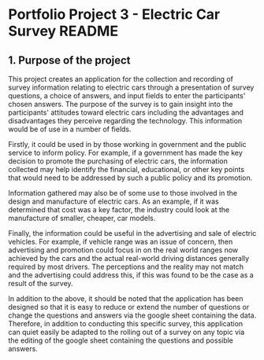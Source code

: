 # Portfolio Project 3 - Electric Car Survey README
## 1. Purpose of the project

This project creates an application for the collection and recording of survey information relating to electric cars through a presentation of survey questions, a choice of answers, and input fields to enter the participants' chosen answers. The purpose of the survey is to gain insight into the participants' attitudes toward electric cars including the advantages and disadvantages they perceive regarding the technology. This information would be of use in a number of fields.

Firstly, it could be used in by those working in government and the public service to inform policy. For example, if a government has made the key decision to promote the purchasing of electric cars, the information collected may help identify the financial, educational, or other key points that would need to be addressed by such a public policy and its promotion.

Information gathered may also be of some use to those involved in the design and manufacture of electric cars. As an example, if it was determined that cost was a key factor, the industry could look at the manufacture of smaller, cheaper, car models.

Finally, the information could be useful in the advertising and sale of electric vehicles. For example, if vehicle range was an issue of concern, then advertising and promotion could focus in on the real world ranges now achieved by the cars and the actual real-world driving distances generally required by most drivers. The perceptions and the reality may not match and the advertising could address this, if this was found to be the case as a result of the survey.

In addition to the above, it should be noted that the application has been designed so that it is easy to reduce or extend the number of questions or change the questions and answers via the google sheet containing the data. Therefore, in addition to conducting this specific survey, this application can quiet easily be adapted to the rolling out of a survey on any topic via the editing of the google sheet containing the questions and possible answers.